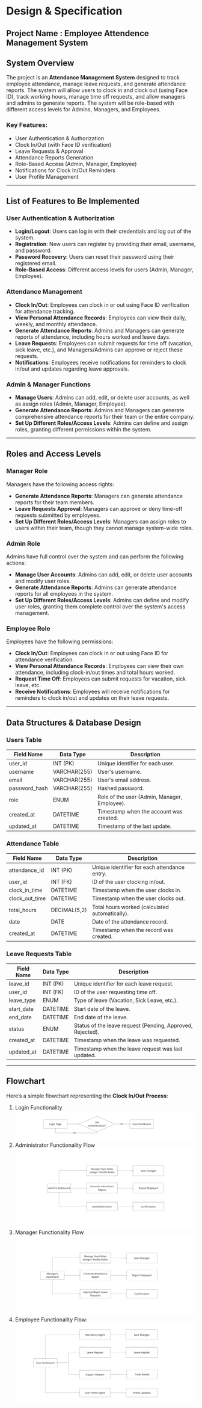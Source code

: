 # Design & Specification

## Project Name :  Employee Attendence Management System


## System Overview

The project is an **Attendance Management System** designed to track employee attendance, manage leave requests, and generate attendance reports. The system will allow users to clock in and clock out (using Face ID), track working hours, manage time off requests, and allow managers and admins to generate reports. The system will be role-based with different access levels for Admins, Managers, and Employees.

### Key Features:
- User Authentication & Authorization
- Clock In/Out (with Face ID verification)
- Leave Requests & Approval
- Attendance Reports Generation
- Role-Based Access (Admin, Manager, Employee)
- Notifications for Clock In/Out Reminders
- User Profile Management

---

## List of Features to Be Implemented

### User Authentication & Authorization
- **Login/Logout**: Users can log in with their credentials and log out of the system.
- **Registration**: New users can register by providing their email, username, and password.
- **Password Recovery**: Users can reset their password using their registered email.
- **Role-Based Access**: Different access levels for users (Admin, Manager, Employee).

### Attendance Management
- **Clock In/Out**: Employees can clock in or out using Face ID verification for attendance tracking.
- **View Personal Attendance Records**: Employees can view their daily, weekly, and monthly attendance.
- **Generate Attendance Reports**: Admins and Managers can generate reports of attendance, including hours worked and leave days.
- **Leave Requests**: Employees can submit requests for time off (vacation, sick leave, etc.), and Managers/Admins can approve or reject these requests.
- **Notifications**: Employees receive notifications for reminders to clock in/out and updates regarding leave approvals.

### Admin & Manager Functions
- **Manage Users**: Admins can add, edit, or delete user accounts, as well as assign roles (Admin, Manager, Employee).
- **Generate Attendance Reports**: Admins and Managers can generate comprehensive attendance reports for their team or the entire company.
- **Set Up Different Roles/Access Levels**: Admins can define and assign roles, granting different permissions within the system.

---

## Roles and Access Levels

### Manager Role
Managers have the following access rights:
- **Generate Attendance Reports**: Managers can generate attendance reports for their team members.
- **Leave Requests Approval**: Managers can approve or deny time-off requests submitted by employees.
- **Set Up Different Roles/Access Levels**: Managers can assign roles to users within their team, though they cannot manage system-wide roles.

### Admin Role
Admins have full control over the system and can perform the following actions:
- **Manage User Accounts**: Admins can add, edit, or delete user accounts and modify user roles.
- **Generate Attendance Reports**: Admins can generate attendance reports for all employees in the system.
- **Set Up Different Roles/Access Levels**: Admins can define and modify user roles, granting them complete control over the system's access management.

### Employee Role
Employees have the following permissions:
- **Clock In/Out**: Employees can clock in or out using Face ID for attendance verification.
- **View Personal Attendance Records**: Employees can view their own attendance, including clock-in/out times and total hours worked.
- **Request Time Off**: Employees can submit requests for vacation, sick leave, etc.
- **Receive Notifications**: Employees will receive notifications for reminders to clock in/out and updates on their leave requests.

---

## Data Structures & Database Design

### Users Table

| Field Name       | Data Type     | Description                          |
|------------------|---------------|--------------------------------------|
| user_id          | INT (PK)      | Unique identifier for each user.    |
| username         | VARCHAR(255)  | User's username.                    |
| email            | VARCHAR(255)  | User's email address.               |
| password_hash    | VARCHAR(255)  | Hashed password.                    |
| role             | ENUM          | Role of the user (Admin, Manager, Employee). |
| created_at       | DATETIME      | Timestamp when the account was created. |
| updated_at       | DATETIME      | Timestamp of the last update.       |

### Attendance Table

| Field Name       | Data Type     | Description                          |
|------------------|---------------|--------------------------------------|
| attendance_id    | INT (PK)      | Unique identifier for each attendance entry. |
| user_id          | INT (FK)      | ID of the user clocking in/out.     |
| clock_in_time    | DATETIME      | Timestamp when the user clocks in.  |
| clock_out_time   | DATETIME      | Timestamp when the user clocks out. |
| total_hours      | DECIMAL(5,2)  | Total hours worked (calculated automatically). |
| date             | DATE          | Date of the attendance record.      |
| created_at       | DATETIME      | Timestamp when the record was created. |

### Leave Requests Table

| Field Name       | Data Type     | Description                          |
|------------------|---------------|--------------------------------------|
| leave_id         | INT (PK)      | Unique identifier for each leave request. |
| user_id          | INT (FK)      | ID of the user requesting time off.  |
| leave_type       | ENUM          | Type of leave (Vacation, Sick Leave, etc.). |
| start_date       | DATETIME      | Start date of the leave.             |
| end_date         | DATETIME      | End date of the leave.               |
| status           | ENUM          | Status of the leave request (Pending, Approved, Rejected). |
| created_at       | DATETIME      | Timestamp when the leave was requested. |
| updated_at       | DATETIME      | Timestamp when the leave request was last updated. |

---

## Flowchart

Here’s a simple flowchart representing the **Clock In/Out Process**:
1. Login Functionality  
![Attendance Flowchart](images/Flowchart_Brave%20-%20Login.jpg)
2. Administrator  Functionality Flow
![Attendance Flowchart](images/Flowchart_Brave%20-%20ADMINISTRATOR.jpg)
3. Manager Functionality Flow
![Attendance Flowchart](images/Flowchart_Brave%20-%20Manager.jpg)
4. Employee  Functionality Flow:
![Attendance Flowchart](images/Flowchart_Brave%20-%20Employee.jpg)



